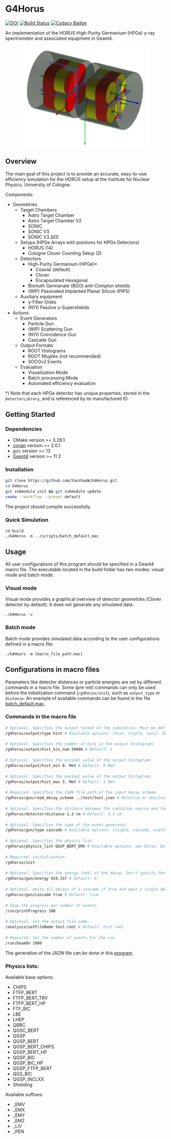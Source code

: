 # G4Horus

[![DOI](https://zenodo.org/badge/DOI/10.5281/zenodo.3692474.svg)](https://doi.org/10.5281/zenodo.3692474)
[![Build Status](https://travis-ci.org/janmayer/G4Horus.svg?branch=master)](https://travis-ci.org/janmayer/G4Horus)
[![Codacy Badge](https://app.codacy.com/project/badge/Grade/aed36e462b55424f8903bbc12afee877)](https://app.codacy.com/gh/YanzhaoW/G4Horus/dashboard?utm_source=gh&utm_medium=referral&utm_content=&utm_campaign=Badge_grade)

An implementation of the HORUS High-Purity Germanium (HPGe) γ-ray spectrometer and associated equipment in Geant4.

<!-- ![G4Horus Default Geometry](doc/Clover.png) -->
<p align="center">
<img src="doc/Clover.png" width = 400>
</p>

## Overview

The main goal of this project is to provide an accurate, easy-to-use efficiency simulation for the HORUS setup at the Institute for Nuclear Physics, University of Cologne.

Components:

- Geometries
    - Target Chambers
        - Astro Target Chamber
        - Astro Target Chamber V2
        - SONIC
        - SONIC V3
        - SONIC V3 ΔEE
    - Setups (HPGe Arrays with positions for HPGe Detectors)
        - HORUS (14)
        - Cologne Clover Counting Setup (2)
    - Detectors
        - High-Purity Germanium (HPGe)*
            - Coaxial (default)
            - Clover
            - Encapsulated Hexagonal
        - Bismuth Germanate (BGO) anti-Compton shields
        - (WIP) Passivated Implanted Planar Silicon (PIPS)
    - Auxiliary equipment
        - γ-Filter-Disks
        - (NYI) Passive γ-Supershields
- Actions
    - Event Generators
        - Particle Gun
        - (WIP) Scattering Gun
        - (NYI) Coincidence Gun
        - Cascade Gun
    - Output Formats
        - ROOT Histograms
        - ROOT Ntuples (not recommended)
        - SOCOv2 Events
    - Evaluation
        - Visualization Mode
        - Batch processing Mode
        - Automated efficiency evaluation

\*) Note that each HPGe detector has unique properties, stored in the `DetectorLibrary`, and is referenced by its manufactured ID.

## Getting Started

### Dependencies

- CMake version >= 3.28.1
- [conan](https://docs.conan.io/2/installation.html) version >= 2.0.1
- gcc version >= 13
- [Geant4](https://github.com/Geant4/geant4) version >= 11.2

### Installation

```sh
git clone https://github.com/YanzhaoW/G4Horus.git
cd G4Horus
git submodule init && git submodule update
cmake --workflow --preset default
```

The project should compile successfully.

### Quick Simulation

```shell
cd build
./G4Horus -m ../scripts/batch_default.mac
```

## Usage

All user configurations of this program should be specified in a Geant4 macro file. The executable located in the build folder has two modes: visual mode and batch mode.

### Visual mode

Visual mode provides a graphical overview of detector geometries (Clover detector by default). It does not generate any simulated data.
```shell
./G4Horus -v
```

### Batch mode

Batch mode provides simulated data according to the user configurations defined in a macro file:
```shell
./G4Hours -m [macro_file_path.mac]
```

## Configurations in macro files

Parameters like detector distances or particle energies are set by different commands in a macro file. Some (pre-init) commands can only be used before the initialization command (`/g4horus/init`), such as `output_type` or `distance`. An example of available commands can be found in the file [batch_default.mac](../scripts/batch_default.mac).

### Commands in the macro file
```sh
# Optional. Specifies the output format of the simulation. Must be defined before init.
/g4horus/output/type hist # Available options: [hist, ntuple, soco]. Default: hist

# Optional. Specifies the number of bins in the output histograms
/g4horus/output/hist_bin_num 30000 # Default: 1

# Optional. Specifies the minimal value of the output histograms
/g4horus/output/hist_min 0. MeV # Default: 0 MeV

# Optional. Specifies the maximal value of the output histograms
/g4horus/output/hist_max 3. MeV # Default: 1 MeV

# Required. Specifies the JSON file path of the input decay scheme. 
/g4horus/gun/read_decay_scheme ../test/test.json # Relative or absolute path

# Optional. Specifies the distance between the radiation source and the detector front. Must be defined before init.
/g4horus/detector/distance 1.3 cm # Default: 1.3 cm

# Optional. Specifies the type of the event generator. 
/g4horus/gun/type cascade # Available options: [single, cascade, scattering]. Default: cascade

# Optional. Specifies the physics list.
/g4horus/physics_list QGSP_BERT_EMV # Available options: see below. Default: QGSP_BERT_EMV

# Required. initialization
/g4horus/init

# Optional. Specifies the energy (keV) of the decay. Don't specify the unit.
/g4horus/gun/energy 919.337 # Default: 0.

# Optional. emits all decays of a cascade if true and emit a single decay if false.
/g4horus/gun/cascade true # Default: true

# Show the progress per number of events.
/run/printProgress 100
    
# Optional. Set the output file name.
/analysis/setFileName test.root # Default: hist.root

# Required. Set the number of events for the run.
/run/beamOn 1000
```

The generation of the JSON file can be done in this [program](https://github.com/YanzhaoW/NuclearChartConverter).

### Physics lists:

Available base options:

* CHIPS
* FTFP_BERT
* FTFP_BERT_TRV
* FTFP_BERT_HP
* FTF_BIC
* LBE
* LHEP
* QBBC
* QGSC_BERT
* QGSP
* QGSP_BERT
* QGSP_BERT_CHIPS
* QGSP_BERT_HP
* QGSP_BIC
* QGSP_BIC_HP
* QGSP_FTFP_BERT
* QGS_BIC
* QGSP_INCLXX
* Shielding

Available suffixes:

* _EMV
* _EMX
* _EMY
* _EMZ
* _LIV
* _PEN

